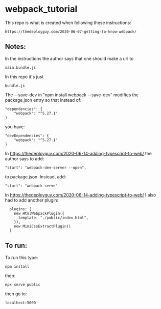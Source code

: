 # webpack_tutorial

This repo is what is created when following these instructions:

    https://thedeployguy.com/2020-06-07-getting-to-know-webpack/

## Notes: 

In the instructions the author says that one should make a url to

    main.bundle.js 
    
In this repo it's just 

    bundle.js 

The --save-dev in "npm install webpack --save-dev" modifies the package.json entry so that
instead of:

    "dependencies": {
        "webpack": "^5.27.1"
    }

you have:

    "devDependencies": {
        "webpack": "^5.27.1"
    }

In https://thedeployguy.com/2020-06-14-adding-typescript-to-web/ the author says to add:

    "start": "webpack-dev-server --open",

to package.json. Instead, add:

    "start": "webpack serve"

In https://thedeployguy.com/2020-06-14-adding-typescript-to-web/ I also had to add another plugin:

      plugins: [
        new HtmlWebpackPlugin({
          template: "./public/index.html",
        }),
        new MiniCssExtractPlugin()
      ]

## To run:

To run this type:

    npm install

then:

    npx serve public

then go to:

    localhost:5000

